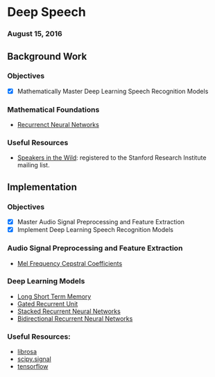 # Deep Speech
### August 15, 2016

## Background Work

### Objectives

* [x] Mathematically Master Deep Learning Speech Recognition Models

### Mathematical Foundations

* [Recurrenct Neural Networks](http://aaiijmrtt.github.io/blog/index.html)

### Useful Resources

* [Speakers in the Wild](http://www.speech.sri.com/projects/sitw/): registered to the Stanford Research Institute mailing list.

## Implementation

### Objectives

* [x] Master Audio Signal Preprocessing and Feature Extraction
* [x] Implement Deep Learning Speech Recognition Models

### Audio Signal Preprocessing and Feature Extraction

* [Mel Frequency Cepstral Coefficients](../code/mfcc.py)

### Deep Learning Models

* [Long Short Term Memory](../code/rnn.py)
* [Gated Recurrent Unit](../code/rnn.py)
* [Stacked Recurrent Neural Networks](../code/rnn.py)
* [Bidirectional Recurrent Neural Networks](../code/rnn.py)

### Useful Resources:

* [librosa](https://github.com/librosa/librosa)
* [scipy.signal](http://docs.scipy.org/doc/scipy/reference/signal.html)
* [tensorflow](https://www.tensorflow.org/)
